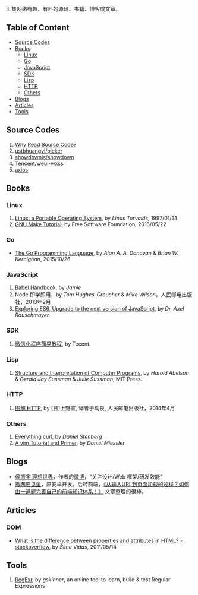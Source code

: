 汇集网络有趣、有料的源码、书籍、博客或文章。

## Table of Content

- [Source Codes](#source-codes)
- [Books](#books)
  - [Linux](#linux)
  - [Go](#go)
  - [JavaScript](#javascript)
  - [SDK](#sdk)
  - [Lisp](#lisp)
  - [HTTP](#http)
  - [Others](#others)
- [Blogs](#blogs)
- [Articles](#articles)
- [Tools](#tools)

## Source Codes

1. [Why Read Source Code?](./source-code/README.md)
1. [ustbhuangyi/picker](./source-code/ustbhuangyi/picker/README.md)
1. [showdownjs/showdown](./source-code/showdownjs/showdown/README.md)
1. [Tencent/weui-wxss](./source-code/tencent/weui-wxss/README.md)
1. [axios](./source-code/axios/README.md)

## Books

### Linux

1. [Linux: a Portable Operating System](https://www.cs.helsinki.fi/u/kutvonen/index_files/linus.pdf), by *Linus Torvalds*, 1997/01/31
1. [GNU Make Tutorial](http://www.gnu.org/software/make/manual/html_node/index.html), by Free Software Foundation, 2016/05/22

### Go

- [The Go Programming Language](http://www.gopl.io/), by *Alan A. A. Donovan* & *Brian W. Kernighan*, 2015/10/26

### JavaScript

1. [Babel Handbook](https://github.com/jamiebuilds/babel-handbook), by *Jamie*
1. Node 即学即用，by *Tom Hughes-Croucher* & *Mike Wilson*，人民邮电出版社，2013年2月
1. [Exploring ES6, Upgrade to the next version of JavaScript](http://exploringjs.com/es6/index.html), by *Dr. Axel Rauschmayer*

### SDK

1. [微信小程序简易教程](https://mp.weixin.qq.com/debug/wxadoc/dev/index.html), by Tecent.

### Lisp

1. [Structure and Interpretation of Computer Programs](https://mitpress.mit.edu/sicp/full-text/book/book.html), by *Harold Abelson* & *Gerald Jay Sussman* & *Julie Sussman*, MIT Press.

### HTTP

1. [图解 HTTP](https://book.douban.com/subject/25863515/), by [日]上野宣, 译者于均良, 人民邮电出版社，2014年4月

### Others

1. [Everything curl](https://ec.haxx.se/), by *Daniel Stenberg*
1. [A vim Tutorial and Primer](https://danielmiessler.com/study/vim/), by *Daniel Miessler*

## Blogs

- [侯振宇 理想世界](http://www.cnblogs.com/sskyy/)，作者的[微博](https://weibo.com/u/1856964593)，“关注设计/Web 框架/研发效能”
- [撒网要见鱼](http://www.dailichun.com)，原安卓开发，后转前端，[《从输入URL到页面加载的过程？如何由一道题完善自己的前端知识体系！》](http://www.dailichun.com/2018/03/12/whenyouenteraurl.html) 文章整理的很棒。

## Articles

### DOM

- [What is the difference between properties and attributes in HTML? - stackoverflow](https://stackoverflow.com/questions/6003819/what-is-the-difference-between-properties-and-attributes-in-html), by *Šime Vidas*, 2011/05/14

## Tools

1. [RegExr](https://regexr.com/), by *gskinner*, an online tool to learn, build & test Regular Expressions
